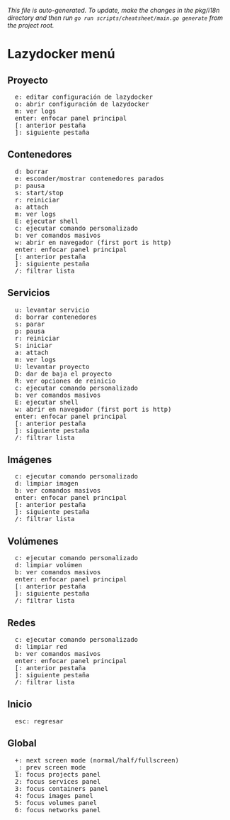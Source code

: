 _This file is auto-generated. To update, make the changes in the pkg/i18n directory and then run `go run scripts/cheatsheet/main.go generate` from the project root._

# Lazydocker menú

## Proyecto

<pre>
  <kbd>e</kbd>: editar configuración de lazydocker
  <kbd>o</kbd>: abrir configuración de lazydocker
  <kbd>m</kbd>: ver logs
  <kbd>enter</kbd>: enfocar panel principal
  <kbd>[</kbd>: anterior pestaña
  <kbd>]</kbd>: siguiente pestaña
</pre>

## Contenedores

<pre>
  <kbd>d</kbd>: borrar
  <kbd>e</kbd>: esconder/mostrar contenedores parados
  <kbd>p</kbd>: pausa
  <kbd>s</kbd>: start/stop
  <kbd>r</kbd>: reiniciar
  <kbd>a</kbd>: attach
  <kbd>m</kbd>: ver logs
  <kbd>E</kbd>: ejecutar shell
  <kbd>c</kbd>: ejecutar comando personalizado
  <kbd>b</kbd>: ver comandos masivos
  <kbd>w</kbd>: abrir en navegador (first port is http)
  <kbd>enter</kbd>: enfocar panel principal
  <kbd>[</kbd>: anterior pestaña
  <kbd>]</kbd>: siguiente pestaña
  <kbd>/</kbd>: filtrar lista
</pre>

## Servicios

<pre>
  <kbd>u</kbd>: levantar servicio
  <kbd>d</kbd>: borrar contenedores
  <kbd>s</kbd>: parar
  <kbd>p</kbd>: pausa
  <kbd>r</kbd>: reiniciar
  <kbd>S</kbd>: iniciar
  <kbd>a</kbd>: attach
  <kbd>m</kbd>: ver logs
  <kbd>U</kbd>: levantar proyecto
  <kbd>D</kbd>: dar de baja el proyecto
  <kbd>R</kbd>: ver opciones de reinicio
  <kbd>c</kbd>: ejecutar comando personalizado
  <kbd>b</kbd>: ver comandos masivos
  <kbd>E</kbd>: ejecutar shell
  <kbd>w</kbd>: abrir en navegador (first port is http)
  <kbd>enter</kbd>: enfocar panel principal
  <kbd>[</kbd>: anterior pestaña
  <kbd>]</kbd>: siguiente pestaña
  <kbd>/</kbd>: filtrar lista
</pre>

## Imágenes

<pre>
  <kbd>c</kbd>: ejecutar comando personalizado
  <kbd>d</kbd>: limpiar imagen
  <kbd>b</kbd>: ver comandos masivos
  <kbd>enter</kbd>: enfocar panel principal
  <kbd>[</kbd>: anterior pestaña
  <kbd>]</kbd>: siguiente pestaña
  <kbd>/</kbd>: filtrar lista
</pre>

## Volúmenes

<pre>
  <kbd>c</kbd>: ejecutar comando personalizado
  <kbd>d</kbd>: limpiar volúmen
  <kbd>b</kbd>: ver comandos masivos
  <kbd>enter</kbd>: enfocar panel principal
  <kbd>[</kbd>: anterior pestaña
  <kbd>]</kbd>: siguiente pestaña
  <kbd>/</kbd>: filtrar lista
</pre>

## Redes

<pre>
  <kbd>c</kbd>: ejecutar comando personalizado
  <kbd>d</kbd>: limpiar red
  <kbd>b</kbd>: ver comandos masivos
  <kbd>enter</kbd>: enfocar panel principal
  <kbd>[</kbd>: anterior pestaña
  <kbd>]</kbd>: siguiente pestaña
  <kbd>/</kbd>: filtrar lista
</pre>

## Inicio

<pre>
  <kbd>esc</kbd>: regresar
</pre>

## Global

<pre>
  <kbd>+</kbd>: next screen mode (normal/half/fullscreen)
  <kbd>_</kbd>: prev screen mode
  <kbd>1</kbd>: focus projects panel
  <kbd>2</kbd>: focus services panel
  <kbd>3</kbd>: focus containers panel
  <kbd>4</kbd>: focus images panel
  <kbd>5</kbd>: focus volumes panel
  <kbd>6</kbd>: focus networks panel
</pre>
